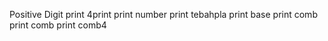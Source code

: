 Positive
Digit
print
4print
print number
print tebahpla
print base
print comb
print  comb
print comb4

